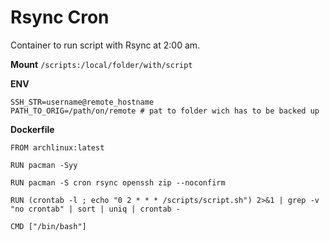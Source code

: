 # Rsync Cron

Container to run script with Rsync at 2:00 am.

**Mount**
`/scripts:/local/folder/with/script`

**ENV**

```
SSH_STR=username@remote_hostname
PATH_TO_ORIG=/path/on/remote # pat to folder wich has to be backed up
```

**Dockerfile**

```
FROM archlinux:latest

RUN pacman -Syy

RUN pacman -S cron rsync openssh zip --noconfirm

RUN (crontab -l ; echo "0 2 * * * /scripts/script.sh") 2>&1 | grep -v "no crontab" | sort | uniq | crontab -

CMD ["/bin/bash"]
```
